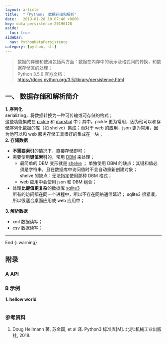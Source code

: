 ```yaml
---
layout: article
title:  "「Python」 数据存储和解析"
date:   2019-01-28 10:07:40 +0800
key: data-persistence-20190128
aside:
  toc: true
sidebar:
  nav: PythonDataPersistence
category: [python, stl]
---
```


> 数据的存储和使用包括两方面：数据在内存中的表示及格式间的转换，和数据存储区的处理；    
Python 3.5.6 官方文档：<https://docs.python.org/3.5/library/persistence.html>  

## 一、 数据存储和解析简介
**1. 序列化**  
serializing，将数据转换为一种可传输或可存储的格式；  
这些功能集成在 [pickle](/python/pythonstl/2019/01/28/pickle.html) 和 [marshal](/python/pythonstl/2019/01/28/marshal.html) 中；其中，pickle 更为常用，因为他可以和存储序列化数据的库（如 shelve）集成；而对于 web 的应用，json 更为常用，因为他可以和 web 服务存储工具很好的集成在一块；    
**2. 存储数据**  
- **不需要索引**的情况下，直接存储即可；  
- 需要使用**键值索引**的，常用 [DBM](/python/pythonstl/2019/01/28/dbm.html) 来处理；
  - 最简单的 DBM 变形就是 [shelve](/python/pythonstl/2019/01/28/shelve.html) ；
  单独使用 DBM 的缺点：其键和值必须是字符串，且在数据库中访问值时不会自动重新创建对象；    
  shelve 的缺点：无法指定使用那种 DBM 格式；    
  - web 应用中会使用 json 和 DBM 组合；  
- 处理**比键值更复杂**的数据库 [sqlite3](/python/pythonstl/2019/01/28/sqlite3.html)  
所有的访问都在同一个进程中，所以不存在网络通信延迟； sqlite3 很紧凑，所以很适合桌面应用或 web 应用中；  

**3. 解析数据**    
- xml 数据读写；  
- csv 数据读写；  


-------------------  
 End
{:.warning}  



## 附录
### A API


### B 示例
<span id="hellow_world">**1. hellow world**</span>  


```python

```

### 参考资料
1. Doug Hellmann 著, 苏金国, et al 译. Python3 标准库[M]. 北京:机械工业出版社, 2018.
